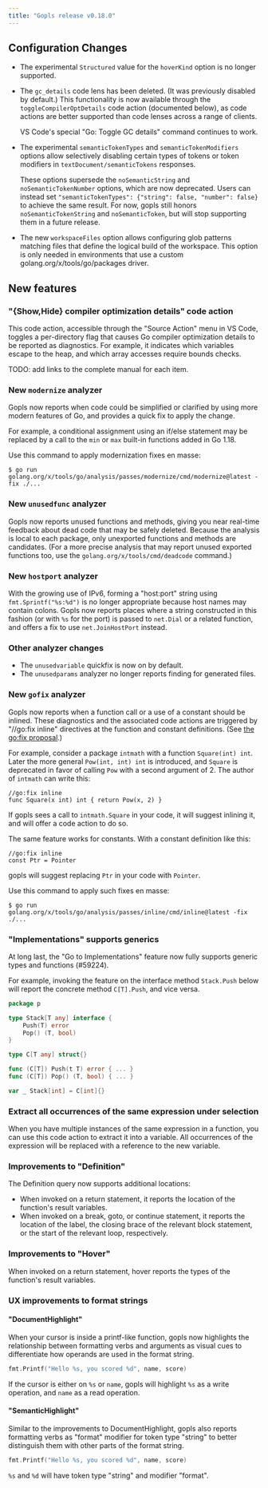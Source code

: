 ```yaml
---
title: "Gopls release v0.18.0"
---
```


## Configuration Changes

<!-- TODO(rfindley): add links to relevant settings documentation -->

- The experimental `Structured` value for the `hoverKind` option is no longer
  supported.

- The `gc_details` code lens has been deleted. (It was previously disabled by
  default.) This functionality is now available through the
  `toggleCompilerOptDetails` code action (documented below), as code
  actions are better supported than code lenses across a range of clients.

  VS Code's special "Go: Toggle GC details" command continues to work.

- The experimental `semanticTokenTypes` and `semanticTokenModifiers` options
  allow selectively disabling certain types of tokens or token modifiers in
  `textDocument/semanticTokens` responses.

  These options supersede the `noSemanticString` and `noSemanticTokenNumber`
  options, which are now deprecated. Users can instead set
  `"semanticTokenTypes": {"string": false, "number": false}` to achieve the
  same result. For now, gopls still honors `noSemanticTokenString` and
  `noSemanticToken`, but will stop supporting them in a future release.

- The new `workspaceFiles` option allows configuring glob patterns matching
  files that define the logical build of the workspace. This option is only
  needed in environments that use a custom golang.org/x/tools/go/packages
  driver.

## New features

### "{Show,Hide} compiler optimization details" code action

This code action, accessible through the "Source Action" menu in VS
Code, toggles a per-directory flag that causes Go compiler optimization
details to be reported as diagnostics. For example, it indicates which
variables escape to the heap, and which array accesses require bounds
checks.

TODO: add links to the complete manual for each item.

### New `modernize` analyzer

Gopls now reports when code could be simplified or clarified by
using more modern features of Go, and provides a quick fix to apply
the change.

For example, a conditional assignment using an if/else statement may
be replaced by a call to the `min` or `max` built-in functions added
in Go 1.18.

Use this command to apply modernization fixes en masse:
```
$ go run golang.org/x/tools/go/analysis/passes/modernize/cmd/modernize@latest -fix ./...
```

### New `unusedfunc` analyzer

Gopls now reports unused functions and methods, giving you near
real-time feedback about dead code that may be safely deleted.
Because the analysis is local to each package, only unexported
functions and methods are candidates.
(For a more precise analysis that may report unused exported
functions too, use the `golang.org/x/tools/cmd/deadcode` command.)

### New `hostport` analyzer

With the growing use of IPv6, forming a "host:port" string using
`fmt.Sprintf("%s:%d")` is no longer appropriate because host names may
contain colons. Gopls now reports places where a string constructed in
this fashion (or with `%s` for the port) is passed to `net.Dial` or a
related function, and offers a fix to use `net.JoinHostPort`
instead.

### Other analyzer changes

- The `unusedvariable` quickfix is now on by default.
- The `unusedparams` analyzer no longer reports finding for generated files.

### New `gofix` analyzer

Gopls now reports when a function call or a use of a constant should be inlined.
These diagnostics and the associated code actions are triggered by "//go:fix inline"
directives at the function and constant definitions.
(See [the go:fix proposal](https://go.dev/issue/32816).)

For example, consider a package `intmath` with a function `Square(int) int`.
Later the more general `Pow(int, int) int` is introduced, and `Square` is deprecated
in favor of calling `Pow` with a second argument of 2. The author of `intmath`
can write this:
```
//go:fix inline
func Square(x int) int { return Pow(x, 2) }
```
If gopls sees a call to `intmath.Square` in your code, it will suggest inlining
it, and will offer a code action to do so.

The same feature works for constants.
With a constant definition like this:
```
//go:fix inline
const Ptr = Pointer
```
gopls will suggest replacing `Ptr` in your code with `Pointer`.

Use this command to apply such fixes en masse:

```
$ go run golang.org/x/tools/go/analysis/passes/inline/cmd/inline@latest -fix ./...
```

### "Implementations" supports generics

At long last, the "Go to Implementations" feature now fully supports
generic types and functions (#59224).

For example, invoking the feature on the interface method `Stack.Push`
below will report the concrete method `C[T].Push`, and vice versa.

```go
package p

type Stack[T any] interface {
	Push(T) error
	Pop() (T, bool)
}

type C[T any] struct{}

func (C[T]) Push(t T) error { ... }
func (C[T]) Pop() (T, bool) { ... }

var _ Stack[int] = C[int]{}
```

### Extract all occurrences of the same expression under selection

When you have multiple instances of the same expression in a function,
you can use this code action to extract it into a variable.
All occurrences of the expression will be replaced with a reference to the new variable.

### Improvements to "Definition"

The Definition query now supports additional locations:

- When invoked on a return statement, it reports the location
  of the function's result variables.
- When invoked on a break, goto, or continue statement, it reports
  the location of the label, the closing brace of the relevant
  block statement, or the start of the relevant loop, respectively.

### Improvements to "Hover"

When invoked on a return statement, hover reports the types of
the function's result variables.

### UX improvements to format strings

#### "DocumentHighlight"

When your cursor is inside a printf-like function, gopls now highlights the relationship between
formatting verbs and arguments as visual cues to differentiate how operands are used in the format string.

```go
fmt.Printf("Hello %s, you scored %d", name, score)
```

If the cursor is either on `%s` or `name`, gopls will highlight `%s` as a write operation,
and `name` as a read operation.

#### "SemanticHighlight"

Similar to the improvements to DocumentHighlight, gopls also reports formatting verbs
as "format" modifier for token type "string" to better distinguish them with other parts of the format string.

```go
fmt.Printf("Hello %s, you scored %d", name, score)
```

`%s` and `%d` will have token type "string" and modifier "format".
